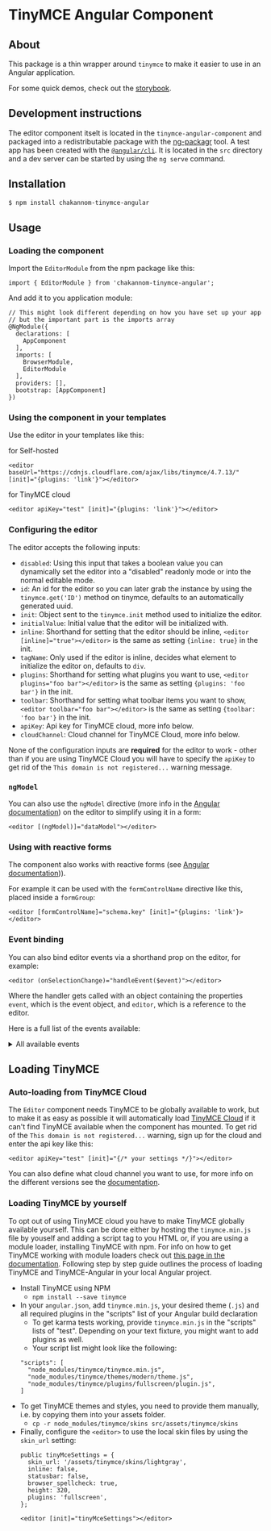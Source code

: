 # TinyMCE Angular Component

## About

This package is a thin wrapper around `tinymce` to make it easier to use in an Angular application.

For some quick demos, check out the [storybook](https://tinymce.github.io/tinymce-angular/).

## Development instructions

The editor component itselt is located in the `tinymce-angular-component` and packaged into a redistributable package with the [ng-packagr](https://github.com/dherges/ng-packagr) tool. A test app has been created with the [`@angular/cli`](https://github.com/angular/angular-cli). It is located in the `src` directory and a dev server can be started by using the `ng serve` command.

## Installation

```sh
$ npm install chakannom-tinymce-angular
```

## Usage

### Loading the component

Import the `EditorModule` from the npm package like this:

```tsx
import { EditorModule } from 'chakannom-tinymce-angular';
```
And add it to you application module:

```tsx
// This might look different depending on how you have set up your app
// but the important part is the imports array
@NgModule({
  declarations: [
    AppComponent
  ],
  imports: [
    BrowserModule,
    EditorModule
  ],
  providers: [],
  bootstrap: [AppComponent]
})
```

### Using the component in your templates

Use the editor in your templates like this:

for Self-hosted

```tsx
<editor baseUrl="https://cdnjs.cloudflare.com/ajax/libs/tinymce/4.7.13/" [init]="{plugins: 'link'}"></editor>
```
for TinyMCE cloud

```tsx
<editor apiKey="test" [init]="{plugins: 'link'}"></editor>
```

### Configuring the editor

The editor accepts the following inputs:
* `disabled`: Using this input that takes a boolean value you can dynamically set the editor into a "disabled" readonly mode or into the normal editable mode.
* `id`: An id for the editor so you can later grab the instance by using the `tinymce.get('ID')` method on tinymce, defaults to an automatically generated uuid.
* `init`: Object sent to the `tinymce.init` method used to initialize the editor.
* `initialValue`: Initial value that the editor will be initialized with.
* `inline`: Shorthand for setting that the editor should be inline, `<editor [inline]="true"></editor>` is the same as setting `{inline: true}` in the init.
* `tagName`: Only used if the editor is inline, decides what element to initialize the editor on, defaults to `div`.
* `plugins`: Shorthand for setting what plugins you want to use, `<editor plugins="foo bar"></editor>` is the same as setting `{plugins: 'foo bar'}` in the init.
* `toolbar`: Shorthand for setting what toolbar items you want to show, `<editor toolbar="foo bar"></editor>` is the same as setting `{toolbar: 'foo bar'}` in the init.
* `apiKey`: Api key for TinyMCE cloud, more info below.
* `cloudChannel`: Cloud channel for TinyMCE Cloud, more info below.

None of the configuration inputs are **required** for the editor to work - other than if you are using TinyMCE Cloud you will have to specify the `apiKey` to get rid of the `This domain is not registered...` warning message.

### `ngModel`

You can also use the `ngModel` directive (more info in the [Angular documentation](https://angular.io/api/forms/NgModel)) on the editor to simplify using it in a form:

```tsx
<editor [(ngModel)]="dataModel"></editor>
```

### Using with reactive forms

The component also works with reactive forms (see [Angular documentation](https://angular.io/guide/reactive-forms))).

For example it can be used with the `formControlName` directive like this, placed inside a `formGroup`:

```tsx
<editor [formControlName]="schema.key" [init]="{plugins: 'link'}></editor>
```

### Event binding

You can also bind editor events via a shorthand prop on the editor, for example:
```tsx
<editor (onSelectionChange)="handleEvent($event)"></editor>
```
Where the handler gets called with an object containing the properties `event`, which is the event object, and `editor`, which is a reference to the editor.

Here is a full list of the events available:
<details>
<summary>All available events</summary>

* `onActivate`
* `onAddUndo`
* `onBeforeAddUndo`
* `onBeforeExecCommand`
* `onBeforeGetContent`
* `onBeforeRenderUI`
* `onBeforeSetContent`
* `onBeforePaste`
* `onBlur`
* `onChange`
* `onClearUndos`
* `onClick`
* `onContextMenu`
* `onCopy`
* `onCut`
* `onDblclick`
* `onDeactivate`
* `onDirty`
* `onDrag`
* `onDragDrop`
* `onDragEnd`
* `onDragGesture`
* `onDragOver`
* `onDrop`
* `onExecCommand`
* `onFocus`
* `onFocusIn`
* `onFocusOut`
* `onGetContent`
* `onHide`
* `onInit`
* `onKeyDown`
* `onKeyPress`
* `onKeyUp`
* `onLoadContent`
* `onMouseDown`
* `onMouseEnter`
* `onMouseLeave`
* `onMouseMove`
* `onMouseOut`
* `onMouseOver`
* `onMouseUp`
* `onNodeChange`
* `onObjectResizeStart`
* `onObjectResized`
* `onObjectSelected`
* `onPaste`
* `onPostProcess`
* `onPostRender`
* `onPreProcess`
* `onProgressState`
* `onRedo`
* `onRemove`
* `onReset`
* `onSaveContent`
* `onSelectionChange`
* `onSetAttrib`
* `onSetContent`
* `onShow`
* `onSubmit`
* `onUndo`
* `onVisualAid`
</details>

## Loading TinyMCE
### Auto-loading from TinyMCE Cloud
The `Editor` component needs TinyMCE to be globally available to work, but to make it as easy as possible it will automatically load [TinyMCE Cloud](https://www.tiny.cloud/docs/cloud-deployment-guide/) if it can't find TinyMCE available when the component has mounted. To get rid of the `This domain is not registered...` warning, sign up for the cloud and enter the api key like this:

```tsx
<editor apiKey="test" [init]="{/* your settings */}"></editor>
```

You can also define what cloud channel you want to use, for more info on the different versions see the [documentation](https://www.tiny.cloud/docs/cloud-deployment-guide/editor-plugin-version/#devtestingandstablereleases).

### Loading TinyMCE by yourself

To opt out of using TinyMCE cloud you have to make TinyMCE globally available yourself. This can be done either by hosting the `tinymce.min.js` file by youself and adding a script tag to you HTML or, if you are using a module loader, installing TinyMCE with npm. For info on how to get TinyMCE working with module loaders check out [this page in the documentation](https://www.tinymce.com/docs/advanced/usage-with-module-loaders/).
Following step by step guide outlines the process of loading TinyMCE and TinyMCE-Angular in your local Angular project.

* Install TinyMCE using NPM
  * `npm install --save tinymce`
* In your `angular.json`, add `tinymce.min.js`, your desired theme (`.js`) and all required plugins in the "scripts" list of your Angular build declaration
  * To get karma tests working, provide `tinymce.min.js` in the "scripts" lists of "test". Depending on your text fixture, you might want to add plugins as well.
  * Your script list might look like the following:
  ```tsx
  "scripts": [
    "node_modules/tinymce/tinymce.min.js",
    "node_modules/tinymce/themes/modern/theme.js",
    "node_modules/tinymce/plugins/fullscreen/plugin.js",
  ]
  ```
* To get TinyMCE themes and styles, you need to provide them manually, i.e. by copying them into your assets folder.
  * `cp -r node_modules/tinymce/skins src/assets/tinymce/skins`
* Finally, configure the `<editor>` to use the local skin files by using the `skin_url` setting:
  ```tsx
  public tinyMceSettings = {
    skin_url: '/assets/tinymce/skins/lightgray',
    inline: false,
    statusbar: false,
    browser_spellcheck: true,
    height: 320,
    plugins: 'fullscreen',
  };
  ```
  ```tsx
  <editor [init]="tinyMceSettings"></editor>
  ```
